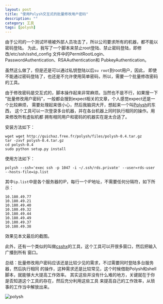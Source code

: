 ```yaml
---
layout: post
title: "使用Polysh交互式的批量修改用户密码"
description: ""
category: 工具
tags: [polysh]
---
```


由于公司的一个测试环境被外部人员攻击了，所以公司要求所有的机器，都不能以密码登陆。
为此，我写了一个脚本来禁止root登陆、禁止密码登陆，即修改/etc/ssh/sshd_config
文件中的PermitRootLogin、PasswordAuthentication、RSAAuthentication和
PubkeyAuthentication。

虽然这么做了，但是还是可以通过私钥登陆以后`su root`到root用户，因此，
即使不能通过密码登陆了，也还是不允许使用简单密码，所以，需要一个批量修改密码的工具。


由于修改密码是交互式的，脚本操作起来非常麻烦。当然也不是不行，如果搜一下
"批量修改用户密码"，一般都会搜到expect相关的文章，个人感觉expect还是一个比较麻烦，
需要处理起来很小心，然后我脑洞大开，想起来一个叫[Polysh][1]的东西，
这个工具可以一次登录多台机器，并在各台机器上同时执行相同的操作。用来修改所有虚拟机都
拥有相同用户和密码的机器实在是太合适了。

安装方法如下：

    wget wget http://guichaz.free.fr/polysh/files/polysh-0.4.tar.gz
    tar -zxvf polysh-0.4.tar.gz
    cd polysh-0.4
    sudo python setup.py install

使用方法如下：

    polysh --ssh='exec ssh -p 1047 -i ~/.ssh/rds.private' --user=rds-user --hosts-file=ip.list

其中`ip.list`中是各个服务器的IP，每行一个IP地址，不需要任何分隔符，如下所示：

    10.180.49.77
    10.180.49.21
    10.180.49.40
    10.180.49.32
    10.180.49.44
    10.180.49.49
    10.180.49.37
    10.180.49.38

效果见本文最后的截图。

此外，还有一个类似的叫做[csshx][2]的工具，这个工具可以开很多窗口，然后把输入广播到所有
窗口。

总结：批量修改用户密码应该还是比较少见的需求，不过需要同时登陆多台服务器，然后执行相同
的操作，这种需求还是比较常见，这个时候借助Polysh和shell脚本，就能够大大提高工作效率。
其实这些并没有什么难的地方，关键就在于你是否知道这个工具的存在，然后充分利用这些工具
来提高自己的工作效率，从琐事的工作当中解放出来。

![polysh](/cn/image/polysh.png)

[1]: http://guichaz.free.fr/polysh/
[2]: http://askdba.org/weblog/2012/01/cluster-ssh-tool-utility/
